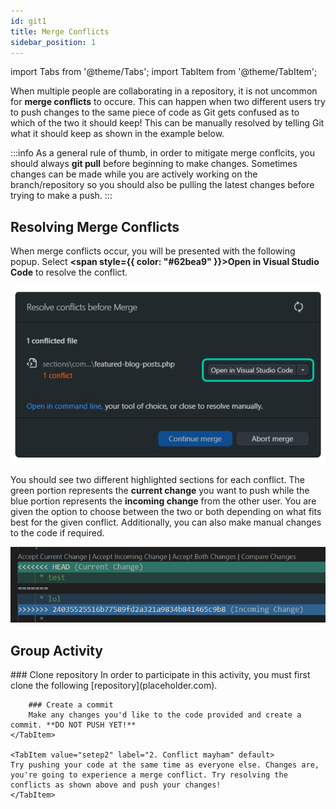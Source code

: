 ```yaml
---
id: git1
title: Merge Conflicts
sidebar_position: 1
---
```


import Tabs from '@theme/Tabs';
import TabItem from '@theme/TabItem';

When multiple people are collaborating in a repository, it is not uncommon for **merge conflicts** to occure. This can happen when two different users try to push changes to the same piece of code as Git gets confused as to which of the two it should keep! This can be manually resolved by telling Git what it should keep as shown in the example below. 

:::info
As a general rule of thumb, in order to mitigate merge conflcits, you should always **git pull** before beginning to make changes. Sometimes changes can be made while you are actively working on the branch/repository so you should also be pulling the latest changes before trying to make a push.
:::

## Resolving Merge Conflicts
When merge conflicts occur, you will be presented with the following popup. Select **<span style={{ color: "#62bea9" }}>Open in Visual Studio Code</span>** to resolve the conflict.

![Resolve Merge Confict Diagram](./../../static/img/solve-conflict-diagram.svg)


You should see two different highlighted sections for each conflict. The green portion represents the **current change** you want to push while the blue portion represents the **incoming change** from the other user. You are given the option to choose between the two or both depending on what fits best for the given conflict. Additionally, you can also make manual changes to the code if required.

![Merge Conflict Example](./../../static/img/merge-conflict-example.png)

## Group Activity
<Tabs>
    <TabItem value="setep1" label="1. Create a commit" default>
        ### Clone repository
        In order to participate in this activity, you must first clone the following [repository](placeholder.com). 

        ### Create a commit
        Make any changes you'd like to the code provided and create a commit. **DO NOT PUSH YET!**
    </TabItem>

    <TabItem value="setep2" label="2. Conflict mayham" default>
    Try pushing your code at the same time as everyone else. Changes are, you're going to experience a merge conflict. Try resolving the conflicts as shown above and push your changes!
    </TabItem>
</Tabs>